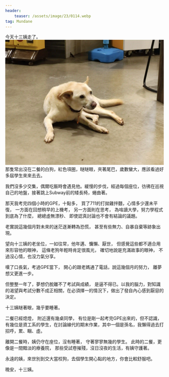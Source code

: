 ```yaml
---
header:
    teaser: /assets/image/23/0114.webp
tag: Mundane
---
```

今天十三姨走了。
![i](/assets/image/23/0114.webp)
那隻常出沒在二餐的白狗，紅色項圈，瞇瞇眼，夾著尾巴，歲數蠻大，應該看過好多屆學生來來去去。

我們沒多少交集，偶爾吃飯時會遇見他。緩慢的步伐，經過每個座位，彷彿在巡視自己的地盤，接著跳上Subway前的矮長椅，蜷曲著。  

那天我考完四個小時的GPE，十點多，
買了711的打拋雞拌麵，心情多少還未平復，
一方面在回想稍早的上機考，
另一方面則在思考，
為啥讀大學，努力學程式到底為了什麼，
總總虛無漂秒、
即使認真討論也不會有結論的議題。

老實說這幾個月對未來的迷茫逐漸轉為恐慌，
甚至有些無力、自暴自棄等跡象出現。  

望向十三姨的老坐位，一如往常，他年邁、慵懶、厭世，
但感覺這些都不適合用來形容他的眼神，
這條老狗年輕時肯定很風光，
確切地說是充滿故事的眼神，
不過沒心情，也沒力氣分享。  

嘆了口長氣，考過GPE當下，
開心的跟老媽通了電話，說這幾個月的努力，
離夢想又更進一步。

但整整一年了，夢想仍脫離不了考試與成績，
是逼不得已。以我的腦力，對知識的渴望與考試分數不成正相關，在必須擇一的情況下，做出了發自內心感到厭惡的決定。

十三姨瞇著眼，幾乎要睡著。

二餐已經熄燈，
附近還有幾桌同學，
有位是剛一起考完GPE出來的，但不認識，有幾位是資工系的學生，在討論線代的期末作業，其中一個是孫名，我懶得過去打招呼，累、睏、虛。

離開二餐時，姨仍守在座位，沒有睡著，
守著寥寥無幾的學生。
此時的二餐，更像是一間黯淡的療養院，
那些受試卷摧殘，沒日沒夜的生活，有姨守護著。

永遠的姨，來世別到交大當校狗，去個學生開心點的地方，你會比較舒服吧。

晚安，十三姨。
